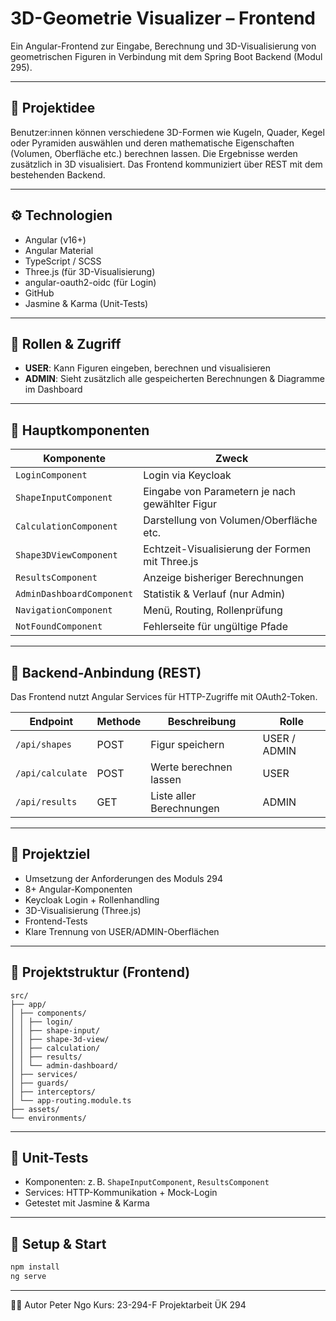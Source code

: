 # 3D-Geometrie Visualizer – Frontend

Ein Angular-Frontend zur Eingabe, Berechnung und 3D-Visualisierung von geometrischen Figuren in Verbindung mit dem Spring Boot Backend (Modul 295).

---

## 🧠 Projektidee

Benutzer:innen können verschiedene 3D-Formen wie Kugeln, Quader, Kegel oder Pyramiden auswählen und deren mathematische Eigenschaften (Volumen, Oberfläche etc.) berechnen lassen. Die Ergebnisse werden zusätzlich in 3D visualisiert. Das Frontend kommuniziert über REST mit dem bestehenden Backend.

---

## ⚙️ Technologien

- Angular (v16+)
- Angular Material
- TypeScript / SCSS
- Three.js (für 3D-Visualisierung)
- angular-oauth2-oidc (für Login)
- GitHub
- Jasmine & Karma (Unit-Tests)

---

## 🔐 Rollen & Zugriff

- **USER**: Kann Figuren eingeben, berechnen und visualisieren
- **ADMIN**: Sieht zusätzlich alle gespeicherten Berechnungen & Diagramme im Dashboard

---

## 🧩 Hauptkomponenten

| Komponente               | Zweck                                                         |
|--------------------------|---------------------------------------------------------------|
| `LoginComponent`         | Login via Keycloak                                            |
| `ShapeInputComponent`    | Eingabe von Parametern je nach gewählter Figur                |
| `CalculationComponent`   | Darstellung von Volumen/Oberfläche etc.                       |
| `Shape3DViewComponent`   | Echtzeit-Visualisierung der Formen mit Three.js              |
| `ResultsComponent`       | Anzeige bisheriger Berechnungen                              |
| `AdminDashboardComponent`| Statistik & Verlauf (nur Admin)                              |
| `NavigationComponent`    | Menü, Routing, Rollenprüfung                                 |
| `NotFoundComponent`      | Fehlerseite für ungültige Pfade                              |

---

## 🔗 Backend-Anbindung (REST)

Das Frontend nutzt Angular Services für HTTP-Zugriffe mit OAuth2-Token.

| Endpoint          | Methode   | Beschreibung                             | Rolle         |
|-------------------|-----------|------------------------------------------|---------------|
| `/api/shapes`     | POST      | Figur speichern                          | USER / ADMIN  |
| `/api/calculate`  | POST      | Werte berechnen lassen                   | USER          |
| `/api/results`    | GET       | Liste aller Berechnungen                 | ADMIN         |

---

## 🚀 Projektziel

- Umsetzung der Anforderungen des Moduls 294
- 8+ Angular-Komponenten
- Keycloak Login + Rollenhandling
- 3D-Visualisierung (Three.js)
- Frontend-Tests
- Klare Trennung von USER/ADMIN-Oberflächen

---

## 📂 Projektstruktur (Frontend)
```
src/
├── app/
│ ├── components/
│ │ ├── login/
│ │ ├── shape-input/
│ │ ├── shape-3d-view/
│ │ ├── calculation/
│ │ ├── results/
│ │ └── admin-dashboard/
│ ├── services/
│ ├── guards/
│ ├── interceptors/
│ └── app-routing.module.ts
├── assets/
└── environments/
```

---

## 🧪 Unit-Tests

- Komponenten: z. B. `ShapeInputComponent`, `ResultsComponent`
- Services: HTTP-Kommunikation + Mock-Login
- Getestet mit Jasmine & Karma

---

## 🔧 Setup & Start

```bash
npm install
ng serve
````

---

🧑‍💻 Autor
Peter Ngo
Kurs: 23-294-F
Projektarbeit ÜK 294
